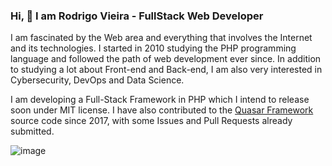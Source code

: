 ### Hi, 👋 I am Rodrigo Vieira - FullStack Web Developer

I am fascinated by the Web area and everything that involves the Internet and its technologies.
I started in 2010 studying the PHP programming language and followed the path of web development ever since.
In addition to studying a lot about Front-end and Back-end, I am also very interested in Cybersecurity, DevOps and Data Science.

I am developing a Full-Stack Framework in PHP which I intend to release soon under MIT license.
I have also contributed to the [Quasar Framework](https://github.com/quasarframework/quasar/issues?q=is%3Aissue+author%3Arodrigoslayertech+is%3Aclosed) source code since 2017, with some Issues and Pull Requests already submitted.

![image](https://www.codewars.com/users/rodrigoslayertech/badges/large)

<!--
**rodrigoslayertech/rodrigoslayertech** is a ✨ _special_ ✨ repository because its `README.md` (this file) appears on your GitHub profile.

Here are some ideas to get you started:

- 🔭 I’m currently working on ...
- 🌱 I’m currently learning ...
- 👯 I’m looking to collaborate on ...
- 🤔 I’m looking for help with ...
- 💬 Ask me about ...
- 📫 How to reach me: ...
- 😄 Pronouns: ...
- ⚡ Fun fact: ...
-->
